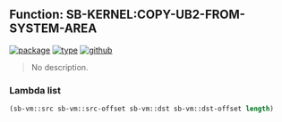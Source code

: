 ## Function: SB-KERNEL:COPY-UB2-FROM-SYSTEM-AREA
[![package](https://img.shields.io/badge/Package-SB--KERNEL-5f9ea0.svg?style=social&colorA=999999)](../) [![type](https://img.shields.io/badge/Type-Function-5f9ea0.svg?style=social&colorA=999999)](../#function) [![github](https://img.shields.io/badge/GitHub-View_the_source-5f9ea0.svg?style=social&colorA=999999&logo=github)](https://github.com/sbcl/sbcl/blob/master/src/code/bit-bash.lisp/) 

> No description.

### Lambda list
```cl
(sb-vm::src sb-vm::src-offset sb-vm::dst sb-vm::dst-offset length)
```
